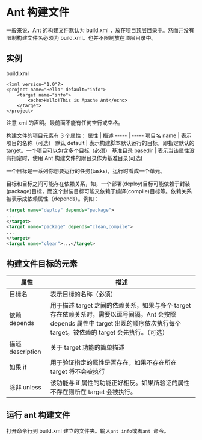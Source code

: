 # Ant 构建文件

一般来说，Ant 的构建文件默认为 build.xml ，放在项目顶层目录中。然而并没有限制构建文件名必须为 build.xml。也并不限制放在顶层目录中。


## 实例

build.xml
```
<?xml version="1.0"?>
<project name="Hello" default="info">
    <target name="info">
        <echo>Hello!This is Apache Ant</echo>
    </target>
</project>
```

注意 xml 的声明。最前面不能有任何空行或空格。


构建文件的项目元素有 3 个属性：
属性 | 描述
----- | -----
项目名 name | 表示项目的名称（可选）
默认 default | 表示构建脚本默认运行的目标，即指定默认的 target。一个项目可以包含多个目标（必须）
基准目录 basedir | 表示当该属性没有指定时，使用 Ant 构建文件的附目录作为基准目录(可选)

一个目标是一系列你想要运行的任务(tasks)，运行时看成一个单元。

目标和目标之间可能存在依赖关系，如，一个部署(deploy)目标可能依赖于封装(package)目标，而这个封装目标可能又依赖于编译(compile)目标等。依赖关系被表示成依赖属性（depends）。例如：
```xml
<target name="deploy" depends="package">
...
</target>
<target name="package" depends="clean,compile">
...
</target>
<target name="clean">...</target>
```

## 构建文件目标的元素

属性 | 描述
----- | -----
目标名 | 表示目标的名称（必须）
依赖 depends | 用于描述 target 之间的依赖关系，如果与多个 target 存在依赖关系时，需要以逗号间隔。Ant 会按照 depends 属性中 target 出现的顺序依次执行每个 target。被依赖的 target 会先执行。（可选）
描述 description | 关于 target 功能的简单描述
如果 if | 用于验证指定的属性是否存在，如果不存在所在 target 将不会被执行
除非 unless | 该功能与 if 属性的功能正好相反。如果所验证的属性不存在则所在 target 会被执行。

## 运行 ant 构建文件

打开命令行到 build.xml 建立的文件夹。输入`ant info`或者`ant `命令。